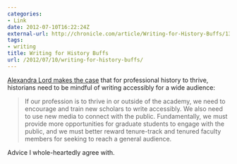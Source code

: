 ```yaml
---
categories:
- Link
date: 2012-07-10T16:22:24Z
external-url: http://chronicle.com/article/Writing-for-History-Buffs/132755
tags:
- writing
title: Writing for History Buffs
url: /2012/07/10/writing-for-history-buffs/
---
```


[Alexandra Lord makes the case](http://chronicle.com/article/Writing-for-History-Buffs/132755) that for professional history to thrive, historians need to be mindful of writing accessibly for a wide audience:

> If our profession is to thrive in or outside of the academy, we need to encourage and train new scholars to write accessibly. We also need to use new media to connect with the public. Fundamentally, we must provide more opportunities for graduate students to engage with the public, and we must better reward tenure-track and tenured faculty members for seeking to reach a general audience.

Advice I whole-heartedly agree with.
